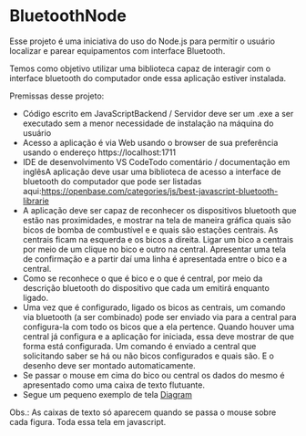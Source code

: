 # BluetoothNode
Esse projeto é uma iniciativa do uso do Node.js para permitir o usuário localizar e parear equipamentos com interface Bluetooth.

Temos como objetivo utilizar uma biblioteca capaz de interagir com o interface bluetooth do computador onde essa aplicação estiver instalada.

Premissas desse projeto:

- Código escrito em JavaScriptBackend / Servidor deve ser um .exe a ser executado sem a menor necessidade de instalação na máquina do usuário
- Acesso a aplicação é via Web usando o browser de sua preferência usando o endereço https://localhost:1711
- IDE de desenvolvimento VS CodeTodo comentário / documentação em inglêsA aplicação deve usar uma biblioteca de acesso a interface de bluetooth do computador que pode ser listadas aqui:https://openbase.com/categories/js/best-javascript-bluetooth-librarie
- A aplicação deve ser capaz de reconhecer os dispositivos bluetooth que estão nas proximidades, e mostrar na tela de maneira gráfica quais são bicos de bomba de combustível e e quais são estações centrais. As centrais ficam na esquerda e os bicos a direita. Ligar um bico a centrais por meio de um clique no bico e outro na central. Apresentar uma tela de confirmação e a partir daí uma linha é apresentada entre o bico e a central.
- Como se reconhece o que é bico e o que é central, por meio da descrição bluetooth do dispositivo  que cada um emitirá enquanto ligado.
- Uma vez que é configurado, ligado os bicos as centrais, um comando via bluetooth (a ser combinado) pode ser enviado via para a central para configura-la com todo os bicos que a ela pertence. Quando houver uma central já configura e a aplicação for iniciada, essa deve mostrar de que forma está configurada. Um comando é enviado a central que solicitando saber se há ou não bicos configurados e quais são. E o desenho deve ser montado automaticamente.
- Se passar o mouse em cima do bico ou central os dados do mesmo é apresentado como uma caixa de texto flutuante.
- Segue um pequeno exemplo de tela [Diagram](https://github.com/nakaohideki/BluetoothNode.git/docs/UI-diagram-javascript.png)

Obs.: As caixas de texto só aparecem quando se passa o mouse sobre cada figura. Toda essa tela em javascript.
